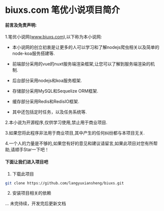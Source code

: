 # biuxs.com  笔优小说项目简介

#### 前言及免责声明:

1.笔优小说网(www.biuxs.com),以下称为本小说网:
- 本小说网的创立初衷是让更多的人可以学习和了解nodejs爬虫相关以及简单的node-koa服务搭建等.

- 前端部分采用的vue的nuxt服务端渲染框架,让您可以了解到服务端渲染的机制.

- 后台部分采用nodejs和koa服务框架.

- 存储部分采用MySQL和Sequelize ORM框架.

- 缓存部分采用Redis和RedisIO框架.

- 其中还包括定时任务，以及任务系统等.

2.本小说为开源程序,仅供学习使用,禁止用于商业项目.

3.如果您将此程序非法用于商业项目,其中产生的任何纠纷都与本项目无关.

4.一个人的力量是不够的,如果您有好的意见和建议请留言,如果此项目对您有所帮助,请顺手Star一下吧！

#### 下面让我们进入项目吧

1. 下载此项目

```bash
git clone https://github.com/langyuxiansheng/biuxs.git
```

2. 安装项目相关的依赖

... 未完待续，开发完后更新文档

